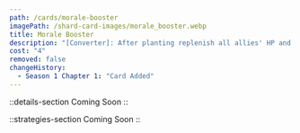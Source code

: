 ```yaml
---
path: /cards/morale-booster
imagePath: /shard-card-images/morale_booster.webp
title: Morale Booster
description: "[Converter]: After planting replenish all allies' HP and skill uses to max."
cost: "4"
removed: false
changeHistory:
  - Season 1 Chapter 1: "Card Added"
---
```


::details-section
Coming Soon
::

::strategies-section
Coming Soon
::
